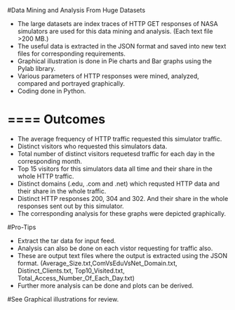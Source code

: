 #Data Mining and Analysis From Huge Datasets

- The large datasets are index traces of HTTP GET responses of NASA simulators are used for this data mining and analysis. (Each text file >200 MB.)
- The useful data is extracted in the JSON format and saved into new text files for corresponding requirements.
- Graphical illustration is done in Pie charts and Bar graphs using the Pylab library.
- Various parameters of HTTP responses were mined, analyzed, compared and portrayed graphically.
- Coding done in Python.


====
Outcomes
====

- The average frequency of HTTP traffic requested this simulator traffic.
- Distinct visitors who requested this simulators data.
- Total number of distinct visitors requetesd traffic for each day in the corresponding month.
- Top 15 visitors for this simulators data all time and their share in the whole HTTP traffic.
- Distinct domains (.edu, .com and .net) which requsted HTTP data and their share in the whole traffic.
- Distinct HTTP responses 200, 304 and 302. And their share in the whole responses sent out by this simulator.
- The corresponding analysis for these graphs were depicted graphically.


#Pro-Tips

- Extract the tar data for input feed.
- Analysis can also be done on each vistor requesting for traffic also.
- These are output text files where the output is extracted using the JSON format. (Average_Size.txt,ComVsEduVsNet_Domain.txt,  Distinct_Clients.txt, Top10_Visited.txt, Total_Access_Number_Of_Each_Day.txt)
- Further more analysis can be done and plots can be derived.

#See Graphical illustrations for review.
